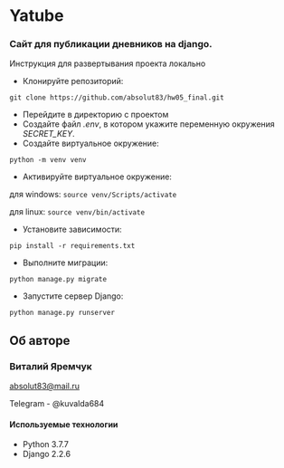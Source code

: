 # Yatube
### Сайт для публикации дневников на django.

Инструкция для развертывания проекта локально
- Клонируйте репозиторий:
```
git clone https://github.com/absolut83/hw05_final.git
```
- Перейдите в директорию с проектом
- Создайте файл *.env*, в котором укажите переменную окружения *SECRET_KEY*.
- Создайте виртуальное окружение:
```
python -m venv venv
```
- Активируйте виртуальное окружение:

для windows: `source venv/Scripts/activate`

для linux: `source venv/bin/activate`

- Установите зависимости:
```
pip install -r requirements.txt
```
- Выполните миграции:
```
python manage.py migrate
```
- Запустите сервер Django:
```
python manage.py runserver
```

## Об авторе
### Виталий Яремчук

absolut83@mail.ru

Telegram - @kuvalda684

#### Используемые технологии
- Python 3.7.7
- Django 2.2.6
